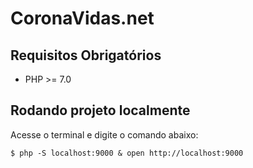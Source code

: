 # CoronaVidas.net

## Requisitos Obrigatórios
* PHP >= 7.0


## Rodando projeto localmente
Acesse o terminal e  digite o comando abaixo:
```
$ php -S localhost:9000 & open http://localhost:9000
```

